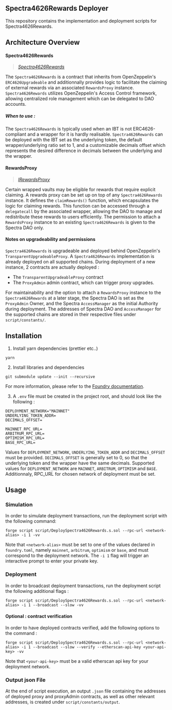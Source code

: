 ## Spectra4626Rewards Deployer

This repository contains the implementation and deployment scripts for Spectra4626Rewards.

## Architecture Overview

#### Spectra4626Rewards

> *[Spectra4626Rewards](./src/utils/Spectra4626Rewards.sol)*

The `Spectra4626Rewards` is a contract that inherits from OpenZeppelin's `ERC4626Upgradeable` and additionnally provides logic to facilitate the claiming of external rewards via an associated `RewardsProxy` instance.
`Spectra4626Rewards` utilizes OpenZeppelin's Access Control framework, allowing centralized role management which can be delegated to DAO accounts.

##### When to use :
The `Spectra4626Rewards` is typically used when an IBT is not ERC4626-compliant and a wrapper for it is hardly realisable. `Spectra4626Rewards` can be deployed with the IBT set as the underlying token, the default wrapper/underlying ratio set to 1, and a customizable decimals offset which represents the desired difference in decimals between the underlying and the wrapper.

#### RewardsProxy

> *[IRewardsProxy](./src/utils/interfaces/IRewardsProxy.sol)*

Certain wrapped vaults may be eligible for rewards that require explicit claiming. A rewards proxy can be set up on top of any `Spectra4626Rewards` instance. It defines the `claimRewards()` function, which encapsulates the logic for claiming rewards. This function can be accessed through a `delegatecall` by the associated wrapper, allowing the DAO to manage and redistribute these rewards to users efficiently. The permission to attach a `RewardsProxy` instance to an existing `Spectra4626Rewards` is given to the Spectra DAO only.

#### Notes on upgradeability and permissions
`Spectra4626Rewards` is upgradeable and deployed behind OpenZeppelin's `TransparentUpgradeableProxy`. A `Spectra4626Rewards` implementation is already deployed on all supported chains.
During deployment of a new instance, 2 contracts are actually deployed :
- The `TransparentUpgradeableProxy` contract
- The `ProxyAdmin` admin contract, which can trigger proxy upgrades.

For maintainability and the option to attach a `RewardsProxy` instance to the `Spectra4626Rewards` at a later stage, the Spectra DAO is set as the `ProxyAdmin` Owner, and the Spectra `AccessManager` as the initial Authority during deployment. The addresses of Spectra DAO and `AccessManager` for the supported chains are stored in their respective files under `script/constants/`.

## Installation

1. Install yarn dependencies (prettier etc..)

```shell
yarn 
```

2. Install libraries and dependencies

```shell
git submodule update --init --recursive
```

For more information, please refer to the [Foundry documentation](https://book.getfoundry.sh/).

3. A `.env` file must be created in the project root, and should look like the following :
```
DEPLOYMENT_NETWORK="MAINNET"
UNDERLYING_TOKEN_ADDR=
DECIMALS_OFFSET=

MAINNET_RPC_URL=
ARBITRUM_RPC_URL=
OPTIMISM_RPC_URL=
BASE_RPC_URL=
```
Values for `DEPLOYMENT_NETWORK`, `UNDERLYING_TOKEN_ADDR` and `DECIMALS_OFFSET` must be provided. `DECIMALS_OFFSET` is generally set to 0, so that the underlying token and the wrapper have the same decimals.
Supported values for `DEPLOYMENT_NETWORK` are `MAINNET`, `ARBITRUM`, `OPTIMISM` and `BASE`.
Additionnaly, RPC_URL for chosen network of deployment must be set.

## Usage

### Simulation
In order to simulate deployment transactions, run the deployment script with the following command:
```
forge script script/DeploySpectra4626Rewards.s.sol --rpc-url <network-alias> -i 1 -vv
```
Note that `<network-alias>` must be set to one of the values declared in `foundry.toml`, namely `mainnet`, `arbitrum`, `optimism` or `base`, and must correspond to the deployment network.
The `-i 1` flag will trigger an interactive prompt to enter your private key.

### Deployment
In order to broadcast deployment transactions, run the deployment script the following additional flags :
```
forge script script/DeploySpectra4626Rewards.s.sol --rpc-url <network-alias> -i 1 --broadcast --slow -vv
```

#### Optional : contract verification
In order to have deployed contracts verified, add the following options to the command :
```
forge script script/DeploySpectra4626Rewards.s.sol --rpc-url <network-alias> -i 1 --broadcast --slow --verify --etherscan-api-key <your-api-key> -vv
```
Note that `<your-api-key>` must be a valid etherscan api key for your deployment network.

### Output json File
At the end of script execution, an output `.json` file containing the addresses of deployed proxy and proxyAdmin contracts, as well as other relevant addresses, is created under `script/constants/output`.
